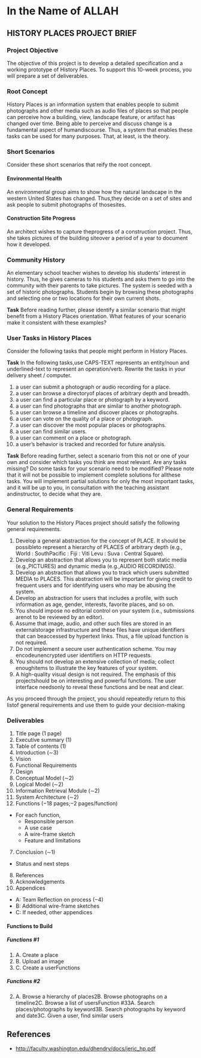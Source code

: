 # In the Name of ALLAH

## HISTORY PLACES PROJECT BRIEF

### Project Objective

The objective of this project is to develop a detailed specification and a working prototype of History Places. To support this 10-week process, you will prepare a set of deliverables.

### Root Concept

History Places is an information system that enables people to submit photographs and other media such as audio files of places so that people can perceive how a building, view, landscape feature, or artifact has changed over time. Being able to perceive and discuss change is a fundamental aspect of humandiscourse. Thus, a system that enables these tasks can be used for many purposes. That, at least, is the theory.

### Short Scenarios

Consider these short scenarios that reify the root concept.

#### Environmental Health

An environmental group aims to show how the  natural  landscape  in  the  western  United  States  has  changed. Thus,they decide on a set of sites and ask people to submit photographs of thosesites.

#### Construction  Site  Progress

An  architect  wishes  to  capture  theprogress of a construction project. Thus, she takes pictures of the building siteover a period of a year to document how it developed.

### Community History

An elementary school teacher wishes to develop his students’ interest in history. Thus, he gives cameras to his students and asks them to go into the community with their parents to take pictures. The system is seeded with a set of historic photographs. Students begin by browsing these photographs and selecting one or two locations for their own current shots.

**Task** Before reading further, please identify a similar scenario that might benefit from a History Places orientation. What features of your scenario make it consistent with these examples?

### User Tasks in History Places

Consider the following tasks that people might perform in History Places.

**Task** In the following tasks,use CAPS-TEXT represents an entity/noun and underlined-text to represent an operation/verb. Rewrite the tasks in your delivery sheet / computer.

1. a user can submit a photograph or audio recording for a place.
2. a user can browse a directoryof places of arbitrary depth and breadth.
3. a user can find a particular place or photograph by a keyword.
4. a user can find photographs that are similar to another photograph.
5. a user can browse a timeline and discover places or photographs.
6. a user can vote on the quality of a place or photograph.
7. a user can discover the most popular places or photographs.
8. a user can find similar users.
9. a user can comment on a place or photograph.
10. a user’s behavior is tracked and recorded for future analysis.


**Task** Before reading further, select a scenario from this not or one of your own and consider which tasks you think are most relevant. Are any tasks missing? Do some tasks for your scenario need to be modified? Please note that it will not be possible to implement complete solutions for allthese tasks. You will implement partial solutions for only the most important tasks, and it will be up to you, in consultation with the teaching assistant andinstructor, to decide what they are.

### General Requirements

Your solution to the History Places project should satisfy the following general requirements.

1. Develop a general abstraction for the concept of PLACE. It should be possibleto represent a hierarchy of PLACES of arbitrary depth (e.g., World : SouthPacific : Fiji : Viti Levu : Suva : Central Square).
2. Develop an abstraction that allows you to represent both static media (e.g.,PICTURES) and dynamic media (e.g.,AUDIO RECORDINGS).
3. Develop an abstraction that allows you to track which users submitted MEDIA to PLACES. This abstraction will be important for giving credit to frequent users and for identifying users who may be abusing the system.
4. Develop an abstraction for users that includes a profile, with such information as age, gender, interests, favorite places, and so on.
5. You should impose no editorial control on your system (i.e., submissions arenot to be reviewed by an editor).
6. Assume that image, audio, and other such files are stored in an externalstorage infrastructure and these files have unique identifiers that can beaccessed by hypertext links. Thus, a file upload function is not required.
7. Do not implement a secure user authentication scheme. You may encodeunencrypted user identifiers on HTTP requests.
8. You  should  not  develop  an  extensive  collection  of  media;  collect  enoughitems to illustrate the key features of your system.
9. A high-quality visual design is not required. The emphasis of this projectshould be on interesting and powerful functions. The user interface needsonly to reveal these functions and be neat and clear.

As you proceed through the project, you should repeatedly return to this listof general requirements and use them to guide your decision-making

### Deliverables

1. Title page (1 page)
2. Executive summary (1)
3. Table of contents (1)
4. Introduction (∼3)
  1. Vision
  2. Functional Requirements
5. Design
  1. Conceptual Model (∼2)
  2. Logical Model (∼2)
  3. Information Retrieval Module (∼2)
  4. System Architecture (∼2)
6. Functions (−18 pages;−2 pages/function) 
  - For each function,
    - Responsible person
    - A use case
    - A wire-frame sketch
    - Feature and limitations
7. Conclusion (∼1)
  - Status and next steps
8. References
9. Acknowledgements
10. Appendices
  - A: Team Reflection on process (−4)
  - B: Additional wire-frame sketches
  - C: If needed, other appendices

#### Functions to Build

##### Functions #1

1. A. Create a place
2. B. Upload an image
3. C. Create a userFunctions

##### Functions #2

2. A. Browse a hierarchy of places2B.  Browse photographs on a timeline2C.  Browse a list of usersFunction #33A.  Search places/photographs by keyword3B.  Search photographs by keyword and date3C.  Given a user, find similar users

## References

- <http://faculty.washington.edu/dhendry/docs/jeric_hp.pdf>
